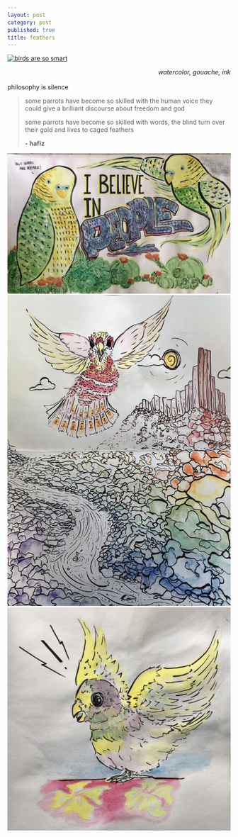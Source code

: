 ```yaml
---
layout: post
category: post
published: true
title: feathers
---
```

<a href='{{ site.url }}{{ page.path }}'>![birds are so smart]({{site.baseurl}}/media/parrots.jpeg)</a>
<!--more-->
<span class='date' style='float:right;'>*watercolor, gouache, ink*</span>
  \
  \
philosophy is silence  
  
>  some parrots have become so skilled with the human voice they could give a brilliant discourse about freedom and god
>   
>  some parrots have become so skilled with words, the blind turn over their gold and lives to caged feathers
>   
>  **- hafiz**

![birds are better](/media/believe.jpeg)  
![this is our home](/media/desert-scream.jpeg)  
![talk about it](/media/squawk.jpeg)  
